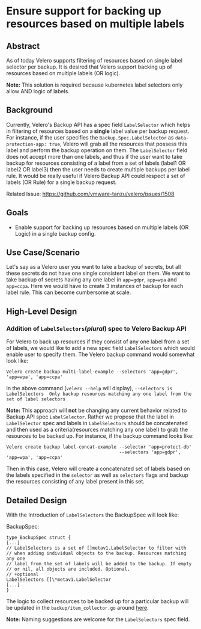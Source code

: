 # Ensure support for backing up resources based on multiple labels
## Abstract
As of today Velero supports filtering of resources based on single label selector per backup. It is desired that Velero
support backing up of resources based on multiple labels (OR logic).

**Note:** This solution is required because kubernetes label selectors only allow AND logic of labels. 

## Background
Currently, Velero's Backup API has a spec field `LabelSelector` which helps in filtering of resources based on
a **single** label value per backup request. For instance, if the user specifies the `Backup.Spec.LabelSelector` as
`data-protection-app: true`, Velero will grab all the resources that possess this label and perform the backup 
operation on them. The `LabelSelector` field does not accept more than one labels, and thus if the user want to take
backup for resources consisting of a label from a set of labels (label1 OR label2 OR label3) then the user needs to
create multiple backups per label rule. It would be really useful if Velero Backup API could respect a set of
labels (OR Rule) for a single backup request.

Related Issue: https://github.com/vmware-tanzu/velero/issues/1508

## Goals
- Enable support for backing up resources based on multiple labels (OR Logic) in a single backup config.

## Use Case/Scenario
Let's say as a Velero user you want to take a backup of secrets, but all these secrets do not have one single consistent
label on them. We want to take backup of secrets having any one label in `app=gdpr`, `app=wpa` and `app=ccpa`. Here 
we would have to create 3 instances of backup for each label rule. This can become cumbersome at scale. 

## High-Level Design
### Addition of `LabelSelectors`(_plural_) spec to Velero Backup API
For Velero to back up resources if they consist of any one label from a set of labels, we would like to add a new spec
field `LabelSelectors` which would enable user to specify them. The Velero backup command would somewhat look like:

`Velero create backup multi-label-example --selectors 'app=gdpr', 'app=wpa', 'app=ccpa'`

In the above command (`velero --help` will display),
`--selectors is LabelSelectors  Only backup resources matching any one label from the set of label selectors`

**Note:** This approach will **not** be changing any current behavior related to Backup API spec `LabelSelector`. Rather we
propose that the label in `LabelSelector` spec and labels in `LabelSelectors` should be concatenated  and then used as a
criteria(resources matching any one label) to grab the resources to be backed up. For instance, if the backup command 
looks like:

```
Velero create backup label-concat-example --selector 'app=protect-db' 
                                          --selectors 'app=gdpr', 'app=wpa', 'app=ccpa'
```

Then in this case, Velero will create a concatenated set of labels based on the labels specified in the `selector` as
well as `selectors` flags and backup the resources consisting of any label present in this set.

## Detailed Design
With the Introduction of `LabelSelectors` the BackupSpec will look like:

BackupSpec:
```
type BackupSpec struct {
[...]
// LabelSelectors is a set of []metav1.LabelSelector to filter with
// when adding individual objects to the backup. Resources matching any one
// label from the set of labels will be added to the backup. If empty
// or nil, all objects are included. Optional.
// +optional
LabelSelectors []\*metav1.LabelSelector
[...]
}
```

The logic to collect resources to be backed up for a particular backup will be updated in the `backup/item_collector.go`
around [here](https://github.com/vmware-tanzu/velero/blob/574baeb3c920f97b47985ec3957debdc70bcd5f8/pkg/backup/item_collector.go#L294).

**Note:** Naming suggestions are welcome for the `LabelSelectors` spec field.